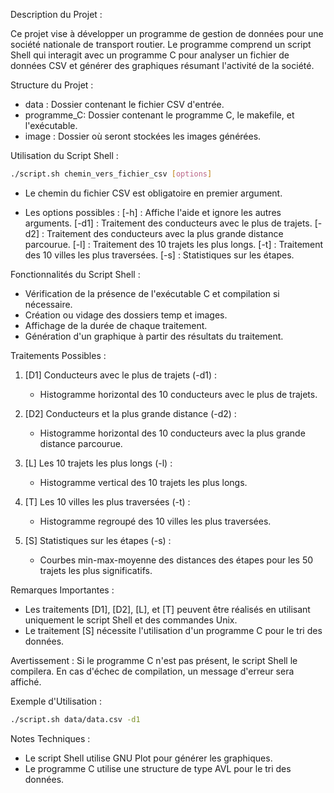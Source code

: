 Description du Projet :

Ce projet vise à développer un programme de gestion de données pour une société nationale de transport routier. Le programme comprend un script Shell qui interagit avec un programme C pour analyser un fichier de données CSV et générer des graphiques résumant l'activité de la société.

Structure du Projet :

- data : Dossier contenant le fichier CSV d'entrée.
- programme_C: Dossier contenant le programme C, le makefile, et l'exécutable.
- image :  Dossier où seront stockées les images générées.


Utilisation du Script Shell :

```bash
./script.sh chemin_vers_fichier_csv [options]
```
- Le chemin du fichier CSV est obligatoire en premier argument.

- Les options possibles :
[-h] : Affiche l'aide et ignore les autres arguments.
[-d1] : Traitement des conducteurs avec le plus de trajets.
[-d2] : Traitement des conducteurs avec la plus grande distance parcourue.
[-l] : Traitement des 10 trajets les plus longs.
[-t] : Traitement des 10 villes les plus traversées.
[-s] : Statistiques sur les étapes.

Fonctionnalités du Script Shell :

- Vérification de la présence de l'exécutable C et compilation si nécessaire.
- Création ou vidage des dossiers temp et images.
- Affichage de la durée de chaque traitement.
- Génération d'un graphique à partir des résultats du traitement.

Traitements Possibles :

1. [D1] Conducteurs avec le plus de trajets (-d1) :
   - Histogramme horizontal des 10 conducteurs avec le plus de trajets.

2. [D2] Conducteurs et la plus grande distance (-d2) :
   - Histogramme horizontal des 10 conducteurs avec la plus grande distance parcourue.

3. [L] Les 10 trajets les plus longs (-l) :
   - Histogramme vertical des 10 trajets les plus longs.

4. [T] Les 10 villes les plus traversées (-t) :
   - Histogramme regroupé des 10 villes les plus traversées.

5. [S] Statistiques sur les étapes (-s) :
   - Courbes min-max-moyenne des distances des étapes pour les 50 trajets les plus significatifs.

Remarques Importantes :

- Les traitements [D1], [D2], [L], et [T] peuvent être réalisés en utilisant uniquement le script Shell et des commandes Unix.
- Le traitement [S] nécessite l'utilisation d'un programme C pour le tri des données.

Avertissement :
Si le programme C n'est pas présent, le script Shell le compilera. En cas d'échec de compilation, un message d'erreur sera affiché.

Exemple d'Utilisation :

```bash
./script.sh data/data.csv -d1 
```

Notes Techniques :

- Le script Shell utilise GNU Plot pour générer les graphiques.
- Le programme C utilise une structure de type AVL pour le tri des données.
